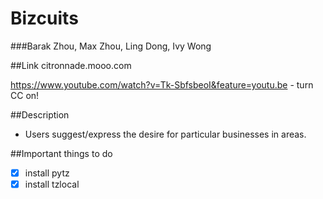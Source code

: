 Bizcuits 
========
###Barak Zhou, Max Zhou, Ling Dong, Ivy Wong

##Link
citronnade.mooo.com

https://www.youtube.com/watch?v=Tk-SbfsbeoI&feature=youtu.be - turn CC on!

##Description
- Users suggest/express the desire for particular businesses in areas.

##Important things to do
- [x] install pytz
- [x] install tzlocal

